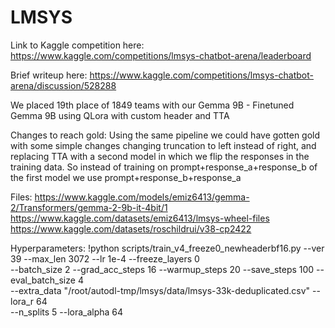 # LMSYS

Link to Kaggle competition here: https://www.kaggle.com/competitions/lmsys-chatbot-arena/leaderboard

Brief writeup here: https://www.kaggle.com/competitions/lmsys-chatbot-arena/discussion/528288

We placed 19th place of 1849 teams with our Gemma 9B - Finetuned Gemma 9B using QLora with custom header and TTA

Changes to reach gold: Using the same pipeline we could have gotten gold with some simple changes changing truncation to left instead of right, and replacing TTA with a second model in which we flip the responses in the training data. So instead of training on prompt+response_a+response_b of the first model we use prompt+response_b+response_a

Files:
https://www.kaggle.com/models/emiz6413/gemma-2/Transformers/gemma-2-9b-it-4bit/1
https://www.kaggle.com/datasets/emiz6413/lmsys-wheel-files
https://www.kaggle.com/datasets/roschildrui/v38-cp2422

Hyperparameters: 
!python scripts/train_v4_freeze0_newheaderbf16.py --ver 39 --max_len 3072 --lr 1e-4 --freeze_layers 0 \
--batch_size 2 --grad_acc_steps 16 --warmup_steps 20 --save_steps 100 --eval_batch_size 4 \
--extra_data "/root/autodl-tmp/lmsys/data/lmsys-33k-deduplicated.csv" --lora_r 64 \
--n_splits 5 --lora_alpha 64
